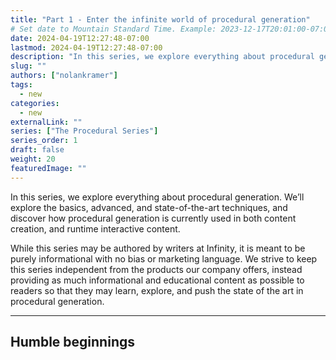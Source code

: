 ```yaml
---
title: "Part 1 - Enter the infinite world of procedural generation"
# Set date to Mountain Standard Time. Example: 2023-12-17T20:01:00-07:00
date: 2024-04-19T12:27:48-07:00
lastmod: 2024-04-19T12:27:48-07:00
description: "In this series, we explore everything about procedural generation."
slug: ""
authors: ["nolankramer"]
tags:
  - new
categories:
  - new
externalLink: ""
series: ["The Procedural Series"]
series_order: 1
draft: false
weight: 20
featuredImage: ""
---
```

In this series, we explore everything about procedural generation. We’ll explore the basics, advanced, and state-of-the-art techniques, and discover how procedural generation is currently used in both content creation, and runtime interactive content.

While this series may be authored by writers at Infinity, it is meant to be purely informational with no bias or marketing language. We strive to keep this series independent from the products our company offers, instead providing as much informational and educational content as possible to readers so that they may learn, explore, and push the state of the art in procedural generation.

---

## Humble beginnings

